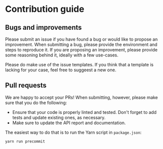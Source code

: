 # Contribution guide

## Bugs and improvements

Please submit an issue if you have found a bug or would like to propose an improvement. When submitting a bug, please provide the environment and steps to reproduce it. If you are proposing an improvement, please provide some reasoning behind it, ideally with a few use-cases.

Please do make use of the issue templates. If you think that a template is lacking for your case, feel free to suggeest a new one.

## Pull requests

We are happy to accept your PRs! When submitting, however, please make sure that you do the following:

- Ensure that your code is properly linted and tested. Don't forget to add tests and update existing ones, as necessary.
- Make sure to update the API report and documentation.

The easiest way to do that is to run the Yarn script in `package.json`:

```shell
yarn run precommit
```
